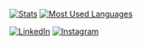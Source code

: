 [![Stats](https://github-readme-stats.vercel.app/api?username=thorpelawrence&show_icons=true&count_private=true&line_height=21&theme=shades-of-purple)](https://github.com/anuraghazra/github-readme-stats)
[![Most Used Languages](https://github-readme-stats.vercel.app/api/top-langs/?username=thorpelawrence&layout=compact&theme=shades-of-purple)](https://github.com/anuraghazra/github-readme-stats)

[![LinkedIn](https://img.shields.io/badge/LinkedIn-thorpelawrence-0077B5?logo=LinkedIn&style=flat-square)](https://www.linkedin.com/in/thorpelawrence/)
[![Instagram](https://img.shields.io/badge/Instagram-thorpe_lawrence-E4405F?logo=Instagram&style=flat-square)](https://www.instagram.com/thorpe_lawrence/)

